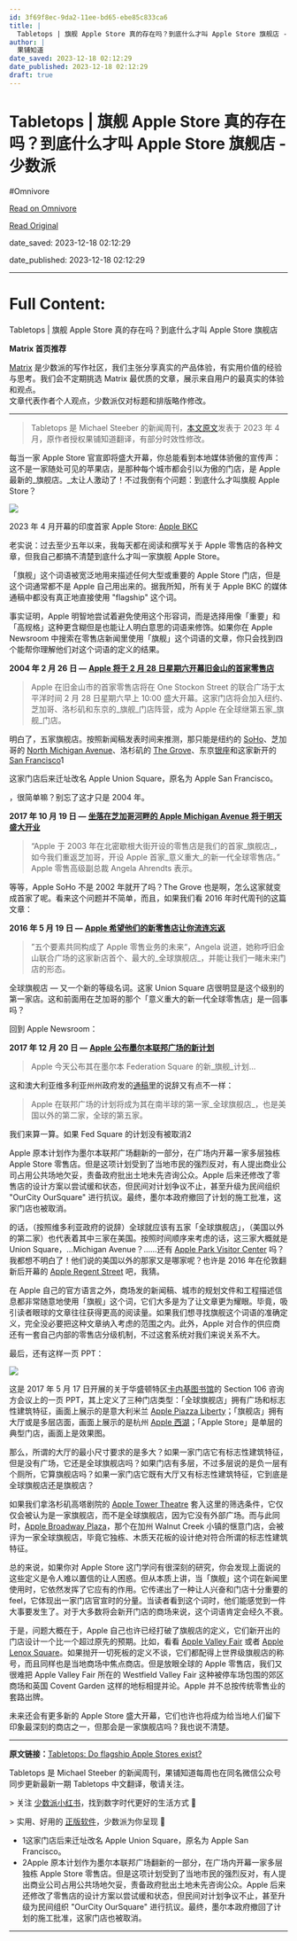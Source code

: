 ```yaml
---
id: 3f69f8ec-9da2-11ee-bd65-ebe85c833ca6
title: |
  Tabletops | 旗舰 Apple Store 真的存在吗？到底什么才叫 Apple Store 旗舰店 - 少数派
author: |
  果铺知道
date_saved: 2023-12-18 02:12:29
date_published: 2023-12-18 02:12:29
draft: true
---
```


# Tabletops | 旗舰 Apple Store 真的存在吗？到底什么才叫 Apple Store 旗舰店 - 少数派
#Omnivore

[Read on Omnivore](https://omnivore.app/me/tabletops-apple-store-apple-store-18c7ceeb0e4)

[Read Original](https://sspai.com/post/84561)

date_saved: 2023-12-18 02:12:29

date_published: 2023-12-18 02:12:29

--- 

# Full Content: 

Tabletops | 旗舰 Apple Store 真的存在吗？到底什么才叫 Apple Store 旗舰店

**Matrix 首页推荐** 

[Matrix](https://sspai.com/matrix) 是少数派的写作社区，我们主张分享真实的产品体验，有实用价值的经验与思考。我们会不定期挑选 Matrix 最优质的文章，展示来自用户的最真实的体验和观点。   
文章代表作者个人观点，少数派仅对标题和排版略作修改。

---

> Tabletops 是 Michael Steeber 的新闻周刊，[本文原文](https://sspai.com/link?target=https%3A%2F%2Fmichaelsteeber.substack.com%2Fp%2Fdo-flagship-apple-stores-exist)发表于 2023 年 4 月，原作者授权果铺知道翻译，有部分时效性修改。

每当一家 Apple Store 官宣即将盛大开幕，你总能看到本地媒体骄傲的宣传声：这不是一家随处可见的苹果店，是那种每个城市都会引以为傲的门店，是 Apple 最新的_旗舰店。_太让人激动了！不过我倒有个问题：到底什么才叫旗舰 Apple Store？

![](https://proxy-prod.omnivore-image-cache.app/0x0,spOxO3COnprQFNm9EFzra0MJ1kDTyKo8GMqfHFF09Ap0/https://cdn.sspai.com/2023/11/22/764ae1286603712335e5bdcb4e2df928.jpeg)

2023 年 4 月开幕的印度首家 Apple Store: [Apple BKC](https://www.apple.com/in/retail/bkc)

老实说：过去至少五年以来，我每天都在阅读和撰写关于 Apple 零售店的各种文章，但我自己都搞不清楚到底什么才叫一家旗舰 Apple Store。

「旗舰」这个词语被宽泛地用来描述任何大型或重要的 Apple Store 门店，但是这个词通常都不是 Apple 自己用出来的。据我所知，所有关于 Apple BKC 的媒体通稿中都没有真正地直接使用 "flagship" 这个词。

事实证明，Apple 明智地尝试着避免使用这个形容词，而是选择用像「重要」和「高规格」这种更含糊但是也能让人明白意思的词语来修饰。如果你在 Apple Newsroom 中搜索在零售店新闻里使用「旗舰」这个词语的文章，你只会找到四个能帮你理解他们对这个词语的定义的结果。

**2004 年 2 月 26 日 —** [**Apple 将于 2 月 28 日星期六开幕旧金山的首家零售店**](https://www.apple.com/newsroom/2004/02/26Apple-to-Open-San-Francisco-Retail-Store-on-Saturday-February-28/)

> Apple 在旧金山市的首家零售店将在 One Stockon Street 的联合广场于太平洋时间 2 月 28 日星期六早上 10:00 盛大开幕。这家门店将会加入纽约、芝加哥、洛杉矶和东京的_旗舰_门店阵营，成为 Apple 在全球继第五家_旗舰_门店。

明白了，五家旗舰店。按照新闻稿发表时间来推测，那只能是纽约的 [SoHo](https://www.apple.com/retail/soho)、芝加哥的 [North Michigan Avenue](https://www.apple.com/retail/michiganavenue)、洛杉矶的 [The Grove](https://www.apple.com/retail/thegrove)、东京[银座](https://www.apple.com/jp/retail/ginza)和这家新开的 [San Francisco](https://www.apple.com/retail/unionsquare)1

这家门店后来迁址改名 Apple Union Square，原名为 Apple San Francisco。

，很简单嘛？别忘了这才只是 2004 年。

**2017 年 10 月 19 日 —** [**坐落在芝加哥河畔的 Apple Michigan Avenue 将于明天盛大开业**](https://www.apple.com.cn/newsroom/2017/10/apple-michigan-avenue-opens-tomorrow-on-chicagos-riverfront/)

> “Apple 于 2003 年在北密歇根大街开设的零售店是我们的首家_旗舰店_，如今我们重返芝加哥，开设 Apple 首家_意义重大_的新一代全球零售店。” Apple 零售高级副总裁 Angela Ahrendts 表示。

等等，Apple SoHo 不是 2002 年就开了吗？The Grove 也是啊，怎么这家就变成首家了呢。看来这个问题并不简单，而且，如果我们看 2016 年时代周刊的这篇文章：

**2016 年 5 月 19 日 —** [**Apple 希望他们的新零售店让你流连忘返**](https://sspai.com/link?target=https%3A%2F%2Ftime.com%2F4342176%2Fapple-san-francisco-flagship-store%2F)

> ”五个要素共同构成了 Apple 零售业务的未来“，Angela 说道，她称呼旧金山联合广场的这家新店首个、最大的_全球旗舰店_，并能让我们一睹未来门店的形态。

全球旗舰店 — 又一个新的等级名词。这家 Union Square 店很明显是这个级别的第一家店。这和前面用在芝加哥的那个「意义重大的新一代全球零售店」是一回事吗？

回到 Apple Newsroom：

**2017 年 12 月 20 日 —** [**Apple 公布墨尔本联邦广场的新计划**](https://www.apple.com/au/newsroom/2017/12/apple-reveals-plans-for-melbournes-federation-square/)

> Apple 今天公布其在墨尔本 Federation Square 的新_旗舰_计划…

这和澳大利亚维多利亚州州政府发的[通稿](https://sspai.com/link?target=https%3A%2F%2Fweb.archive.org%2Fweb%2F20171223093938%2Fhttps%3A%2F%2Fwww.premier.vic.gov.au%2Fapple-global-flagship-store-coming-to-federation-square%2F)里的说辞又有点不一样：

> Apple 在联邦广场的计划将成为其在南半球的第一家_全球旗舰店_，也是美国以外的第二家，全球的第五家。

我们来算一算。如果 Fed Square 的计划没有被取消2

Apple 原本计划作为墨尔本联邦广场翻新的一部分，在广场内开幕一家多层独栋 Apple Store 零售店。但是这项计划受到了当地市民的强烈反对，有人提出商业公司占用公共场地欠妥，责备政府批出土地未先咨询公众。Apple 后来还修改了零售店的设计方案以尝试缓和状态，但民间对计划争议不止，甚至升级为民间组织 "OurCity OurSquare" 进行抗议。最终，墨尔本政府撤回了计划的施工批准，这家门店也被取消。

的话，（按照维多利亚政府的说辞）全球就应该有五家「全球旗舰店」，（美国以外的第二家）也代表着其中三家在美国。按照时间顺序来考虑的话，这三家大概就是 Union Square，…Michigan Avenue？……还有 [Apple Park Visitor Center](https://www.apple.com/retail/appleparkvisitorcenter) 吗？我都想不明白了！他们说的美国以外的那家又是哪家呢？也许是 2016 年在伦敦翻新后开幕的 [Apple Regent Street](https://www.apple.com/uk/retail/regentstreet) 吧，我猜。

在 Apple 自己的官方语言之外，商场发的新闻稿、城市的规划文件和工程描述信息都非常随意地使用「旗舰」这个词，它们大多是为了让文章更为耀眼。毕竟，吸引读者眼球的文章往往获得更高的阅读量。如果我们想寻找旗舰这个词语的准确定义，完全没必要把这种文章纳入考虑的范围之内。此外，Apple 对合作的供应商还有一套自己内部的零售店分级机制，不过这套系统对我们来说关系不大。

最后，还有这样一页 PPT：

![](https://proxy-prod.omnivore-image-cache.app/0x0,s9IJhzFL_Lk05UvBvybDQaLNMaB3zIVhtawD3XYn2xWE/https://cdn.sspai.com/2023/11/22/7cc822ae3ff7fbbdd6ae452da1241c46.jpeg)

这是 2017 年 5 月 17 日开展的关于华盛顿特区[卡内基图书馆](https://www.apple.com/retail/carnegielibrary)的 Section 106 咨询方会议上的一页 PPT，其上定义了三种门店类型：「全球旗舰店」拥有广场和标志性建筑特征，画面上展示的是意大利米兰 [Apple Piazza Liberty](https://www.apple.com/it/retail/piazzaliberty)；「旗舰店」拥有大厅或是多层店面，画面上展示的是杭州 [Apple 西湖](https://www.apple.com.cn/retail/westlake)；「Apple Store」是单层的典型门店，画面上是效果图。

那么，所谓的大厅的最小尺寸要求的是多大？如果一家门店它有标志性建筑特征，但是没有广场，它还是全球旗舰店吗？如果门店有多层，不过多层说的是负一层有个厕所，它算旗舰店吗？如果一家门店它既有大厅又有标志性建筑特征，它到底是全球旗舰店还是旗舰店？

如果我们拿洛杉矶高塔剧院的 [Apple Tower Theatre](https://www.apple.com/retail/towertheatre) 套入这里的筛选条件，它仅仅会被认为是一家旗舰店，而不是全球旗舰店，因为它没有外部广场。而与此同时，[Apple Broadway Plaza](https://www.apple.com/retail/broadwayplaza)，那个在加州 Walnut Creek 小镇的惬意门店，会被评为一家全球旗舰店，毕竟它独栋、木质天花板的设计绝对符合所谓的标志性建筑特征。

总的来说，如果你对 Apple Store 这门学问有很深刻的研究，你会发现上面说的这些定义是令人难以置信的让人困惑。但从本质上讲，当「旗舰」这个词在新闻里使用时，它依然发挥了它应有的作用。它传递出了一种让人兴奋和门店十分重要的 feel，它体现出一家门店官宣时的分量。当读者看到这个词时，他们能感觉到一件大事要发生了。对于大多数将会新开门店的商场来说，这个词语肯定会经久不衰。

于是，问题大概在于，Apple 自己也许已经打破了旗舰店的定义，它们新开出的门店设计一个比一个超过原先的预期。比如，看看 [Apple Valley Fair](https://www.apple.com/retail/valleyfair) 或者 [Apple Lenox Square](https://www.apple.com/retail/lenoxsquare)。如果抛开一切死板的定义不谈，它们都配得上世界级旗舰店的称号，而且同样也是当地商场中焦点商店。但是放眼全球的 Apple 零售店，我们又很难把 Apple Valley Fair 所在的 Westfield Valley Fair 这种被停车场包围的郊区商场和英国 Covent Garden 这样的地标相提并论。Apple 并不总按传统零售业的套路出牌。

未来还会有更多新的 Apple Store 盛大开幕，它们也许也将成为给当地人们留下印象最深刻的商店之一，但那会是一家旗舰店吗？我也说不清楚。

---

**原文链接：**[Tabletops: Do flagship Apple Stores exist?](https://sspai.com/link?target=https%3A%2F%2Fmichaelsteeber.substack.com%2Fp%2Fdo-flagship-apple-stores-exist)

Tabletops 是 Michael Steeber 的新闻周刊，果铺知道每周也在同名微信公众号同步更新最新一期 Tabletops 中文翻译，敬请关注。

\> 关注 [少数派小红书](https://sspai.com/link?target=https%3A%2F%2Fwww.xiaohongshu.com%2Fuser%2Fprofile%2F63f5d65d000000001001d8d4)，找到数字时代更好的生活方式 🎊

\> 实用、好用的 [正版软件](https://sspai.com/mall)，少数派为你呈现 🚀

* 1这家门店后来迁址改名 Apple Union Square，原名为 Apple San Francisco。
* 2Apple 原本计划作为墨尔本联邦广场翻新的一部分，在广场内开幕一家多层独栋 Apple Store 零售店。但是这项计划受到了当地市民的强烈反对，有人提出商业公司占用公共场地欠妥，责备政府批出土地未先咨询公众。Apple 后来还修改了零售店的设计方案以尝试缓和状态，但民间对计划争议不止，甚至升级为民间组织 "OurCity OurSquare" 进行抗议。最终，墨尔本政府撤回了计划的施工批准，这家门店也被取消。

---

